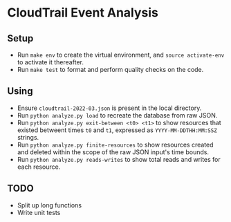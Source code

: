 # CloudTrail Event Analysis

## Setup

- Run `make env` to create the virtual environment, and `source activate-env` to activate it thereafter.
- Run `make test` to format and perform quality checks on the code.

## Using

- Ensure `cloudtrail-2022-03.json` is present in the local directory.
- Run `python analyze.py load` to recreate the database from raw JSON.
- Run `python analyze.py exit-between <t0> <t1>` to show resources that existed betweent times `t0` and `t1`, expressed as `YYYY-MM-DDTHH:MM:SSZ` strings.
- Run `python analyze.py finite-resources` to show resources created and deleted within the scope of the raw JSON input's time bounds.
- Run `python analyze.py reads-writes` to show total reads and writes for each resource.

## TODO

- Split up long functions
- Write unit tests
